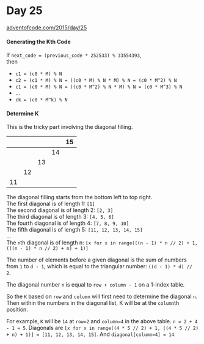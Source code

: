 # Day 25

[adventofcode.com/2015/day/25](https://adventofcode.com/2015/day/25)

#### Generating the Kth Code

If `next_code = (previous_code * 252533) % 33554393`, \
then

- `c1 = (c0 * M) % N`
- `c2 = (c1 * M) % N = ((c0 * M) % N * M) % N = (c0 * M^2) % N`
- `c1 = (c0 * M) % N = ((c0 * M^2) % N * M) % N = (c0 * M^3) % N`
- ...
- `ck = (c0 * M^k) % N`

#### Determine K

This is the tricky part involving the diagonal filling.

|    |    |    |    | 15 |
|----|----|----|----|----|
|    |    |    | 14 |    |
|    |    | 13 |    |    |
|    | 12 |    |    |    |
| 11 |    |    |    |    |

The diagonal filling starts from the bottom left to top right.\
The first diagonal is of length 1: `[1]`\
The second diagonal is of length 2: `[2, 3]`\
The third diagonal is of length 3: `[4, 5, 6]`\
The fourth diagonal is of length 4: `[7, 8, 9, 10]`\
The fifth diagonal is of length 5: `[11, 12, 13, 14, 15]`\
...\
The `n`th diagonal is of length n: `[x for x in range(((n - 1) * n // 2) + 1, (((n - 1) * n // 2) + n) + 1)]`

The number of elements before a given diagonal is the sum of numbers from `1` to `d - 1`, which is equal to the
triangular number: `((d - 1) * d) // 2`.

The diagonal number `n` is equal to `row + column - 1` on a 1-index table.

So the `K` based on `row` and `column` will first need to determine the diagonal `n`. Then within the numbers in the
diagonal list, K will be at the `column`th position.

For example, `K` will be `14` at `row=2` and `column=4` in the above table. `n = 2 + 4 - 1 = 5`. Diagonals are `[x for x in range((4 * 5 // 2) + 1, ((4 * 5 // 2) + n) + 1)] = [11, 12, 13, 14, 15]`. And `diagonal[column=4] = 14`.  